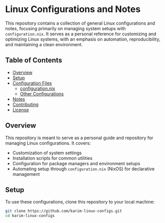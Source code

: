 # Linux Configurations and Notes

This repository contains a collection of general Linux configurations and notes, focusing primarily on managing system setups with `configuration.nix`. It serves as a personal reference for customizing and optimizing Linux systems, with an emphasis on automation, reproducibility, and maintaining a clean environment.

## Table of Contents

- [Overview](#overview)
- [Setup](#setup)
- [Configuration Files](#configuration-files)
  - [configuration.nix](#configurationnix)
  - [Other Configurations](#other-configurations)
- [Notes](#notes)
- [Contributing](#contributing)
- [License](#license)

## Overview

This repository is meant to serve as a personal guide and repository for managing Linux configurations. It covers:

- Customization of system settings
- Installation scripts for common utilities
- Configuration for package managers and environment setups
- Automating setup through `configuration.nix` (NixOS) for declarative management

## Setup

To use these configurations, clone this repository to your local machine:

```bash
git clone https://github.com/karim-linux-configs.git
cd karim-linux-configs
